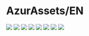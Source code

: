 # AzurAssets/EN
![](https://img.shields.io/badge/EN-7.1.567-blue?style=flat-square)
![](https://img.shields.io/badge/CV-480-blue?style=flat-square)
![](https://img.shields.io/badge/L2D-533-blue?style=flat-square)
![](https://img.shields.io/badge/PIC-15-blue?style=flat-square)
![](https://img.shields.io/badge/BGM-13-blue?style=flat-square)
![](https://img.shields.io/badge/CIPHER-28-blue?style=flat-square)
![](https://img.shields.io/badge/MANGA-35-blue?style=flat-square)
![](https://img.shields.io/badge/PAINTING-107-blue?style=flat-square)